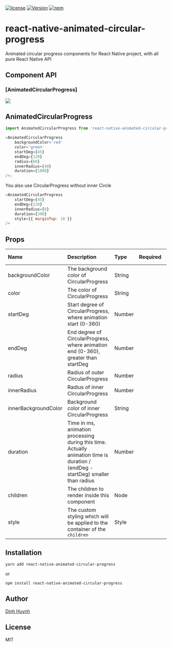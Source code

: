 [![license](https://img.shields.io/github/license/mashape/apistatus.svg)]()
[![Version](https://img.shields.io/npm/v/react-native-animated-circular-progress.svg)](https://www.npmjs.com/package/react-native-animated-circular-progress)
[![npm](https://img.shields.io/npm/dt/react-native-animated-circular-progress.svg)](https://www.npmjs.com/package/react-native-animated-circular-progress)

# react-native-animated-circular-progress

Animated circular progress components for React Native project, with all pure React Native API

## Component API

### [AnimatedCircularProgress]

![](https://media.giphy.com/media/PgLNQX8tedv8VjnjTq/giphy.gif)

## AnimatedCircularProgress

```js
import AnimatedCircularProgress from 'react-native-animated-circular-progress';

<AnimatedCircularProgress
    backgroundColor='red'
    color='green'
    startDeg={45}
    endDeg={120}
    radius={60}
    innerRadius={40}
    duration={1000}
/>;
```

You also use CircularProgress without inner Circle

```js
<AnimatedCircularProgress
    startDeg={45}
    endDeg={120}
    innerRadius={0}
    duration={300}
    style={{ marginTop: 10 }}
/>
```

## Props

| Name            | Description                                                                                                                      | Type   | Required |                            Default Value                             |
| :-------------- | :------------------------------------------------------------------------------------------------------------------------------- | :----- | :------: | :------------------------------------------------------------------: |
| backgroundColor | The background color of CircularProgress                                                                                         | String |          |   `'#eeeeee'`   |
| color           | The color of CircularProgress                                                                                                    | String |          |  `'#1e88e5'` |
| startDeg        | Start degree of CircularProgress, where animation start (0-360)                                                                  | Number |          |                                  0                                   |
| endDeg          | End degree of CircularProgress, where animation end (0-360), greater than startDeg                                               | Number |          |                                 360                                  |
| radius          | Radius of outer CircularProgress                                                                                                 | Number |          |                                 100                                  |
| innerRadius     | Radius of inner CircularProgress                                                                                                 | Number |          |                                  80                                  |
| innerBackgroundColor    | Background color of inner CircularProgress                                                                                                 | String |          |                                  transparent                                  |
| duration        | Time in ms, animation processing during this time. Actually animation time is duration / (endDeg - startDeg) smaller than radius | Number |          |                                 1000                                 |
| children        | The children to render inside this component                                                                                     | Node   |          |                                `null`                                |
| style           | The custom styling which will be applied to the container of the `children`                                                      | Style  |          |                                `null`                                |

## Installation

`yarn add react-native-animated-circular-progress`

or

`npm install react-native-animated-circular-progress`

## Author

[Dinh Huynh](https://www.facebook.com/hinodi1998)

## License

MIT
